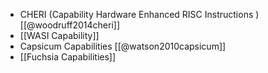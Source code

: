 - CHERI (Capability Hardware Enhanced RISC Instructions ) [[@woodruff2014cheri]]
- [[WASI Capability]]
- Capsicum Capabilities  [[@watson2010capsicum]]
- [[Fuchsia Capabilities]]